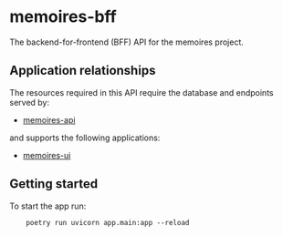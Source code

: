# memoires-bff
The backend-for-frontend (BFF) API for the memoires project.

## Application relationships

The resources required in this API require the database and endpoints served
by:

- [memoires-api](https://github.com/evanjt/memoires-api)

and supports the following applications:

- [memoires-ui](https://github.com/evanjt/memoires-ui)

## Getting started

To start the app run:

```
    poetry run uvicorn app.main:app --reload
```
